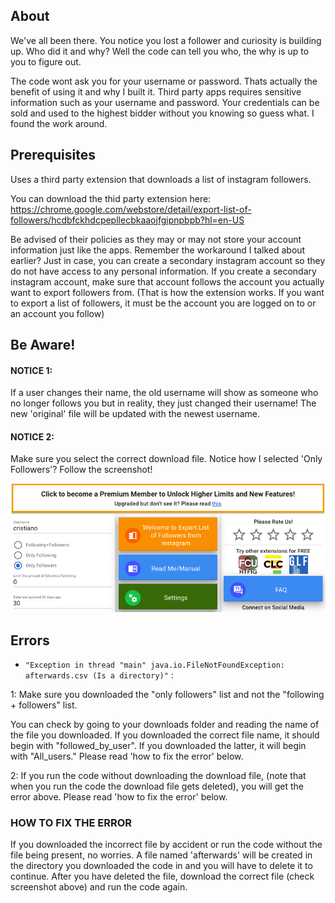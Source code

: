 ## About
We've all been there. You notice you lost a follower and curiosity is building up. Who did it and why? Well the code can tell you who, the why is up to you to figure out.

The code wont ask you for your username or password. Thats actually the benefit of using it and why I built it. Third party apps requires sensitive information such as your username and password. Your credentials can be sold and used to the highest bidder without you knowing so guess what. I found the work around.

## Prerequisites
Uses a third party extension that downloads a list of instagram followers. 

You can download the thid party extension here: https://chrome.google.com/webstore/detail/export-list-of-followers/hcdbfckhdcpepllecbkaaojfgipnpbpb?hl=en-US

Be advised of their policies as they may or may not store your account information just like the apps. Remember the workaround I talked about earlier? Just in case, you can create a secondary instagram account so they do not have access to any personal information. If you create a secondary instagram account, make sure that account follows the account you actually want to export followers from. (That is how the extension works. If you want to export a list of followers, it must be the account you are logged on to or an account you follow)

## Be Aware!

#### NOTICE 1:
If a user changes their name, the old username will show as someone who no longer follows you but in reality, they just changed their username! The new 'original' file will be updated with the newest username.

#### NOTICE 2:
Make sure you select the correct download file. Notice how I selected 'Only Followers'? Follow the screenshot!

![](ss.png)

## Errors
* `"Exception in thread "main" java.io.FileNotFoundException: afterwards.csv (Is a directory)"` :

1: Make sure you downloaded the "only followers" list and not the "following + followers" list. 

You can check by going to your downloads folder and reading the name of the file you downloaded. If you downloaded the correct file name, it should begin with "followed_by_user". If you downloaded the latter, it will begin with "All_users." Please read 'how to fix the error' below.

2: If you run the code without downloading the download file, (note that when you run the code the download file gets deleted), you will get the error above. Please read 'how to fix the error' below.

### HOW TO FIX THE ERROR
If you downloaded the incorrect file by accident or run the code without the file being present, no worries. A file named 'afterwards' will be created in the directory you downloaded the code in and you will have to delete it to continue. After you have deleted the file, download the correct file (check screenshot above) and run the code again.
